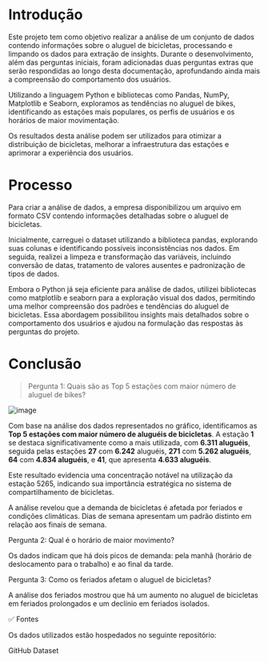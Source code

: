 # Introdução
Este projeto tem como objetivo realizar a análise de um conjunto de dados contendo informações sobre o aluguel de bicicletas, processando e limpando os dados para extração de insights. Durante o desenvolvimento, além das perguntas iniciais, foram adicionadas duas perguntas extras que serão respondidas ao longo desta documentação, aprofundando ainda mais a compreensão do comportamento dos usuários.

Utilizando a linguagem Python e bibliotecas como Pandas, NumPy, Matplotlib e Seaborn, exploramos as tendências no aluguel de bikes, identificando as estações mais populares, os perfis de usuários e os horários de maior movimentação.

Os resultados desta análise podem ser utilizados para otimizar a distribuição de bicicletas, melhorar a infraestrutura das estações e aprimorar a experiência dos usuários.

# Processo
Para criar a análise de dados, a empresa disponibilizou um arquivo em formato CSV contendo informações detalhadas sobre o aluguel de bicicletas.

Inicialmente, carreguei o dataset utilizando a biblioteca pandas, explorando suas colunas e identificando possíveis inconsistências nos dados. Em seguida, realizei a limpeza e transformação das variáveis, incluindo conversão de datas, tratamento de valores ausentes e padronização de tipos de dados.

Embora o Python já seja eficiente para análise de dados, utilizei bibliotecas como matplotlib e seaborn para a exploração visual dos dados, permitindo uma melhor compreensão dos padrões e tendências do aluguel de bicicletas. Essa abordagem possibilitou insights mais detalhados sobre o comportamento dos usuários e ajudou na formulação das respostas às perguntas do projeto.

# Conclusão

> Pergunta 1: Quais são as Top 5 estações com maior número de aluguel de bikes?

![image](https://github.com/user-attachments/assets/f0e83ec6-fc59-42e3-8409-32549473eb48)


Com base na análise dos dados representados no gráfico, identificamos as **Top 5 estações com maior número de aluguéis de bicicletas**. A estação **1** se destaca significativamente como a mais utilizada, com **6.311 aluguéis**, seguida pelas estações **27** com **6.242** aluguéis, **271** com **5.262 aluguéis**, **64** com **4.834 aluguéis**, e **41**, que apresenta **4.633 aluguéis**.

Este resultado evidencia uma concentração notável na utilização da estação 5265, indicando sua importância estratégica no sistema de compartilhamento de bicicletas.

A análise revelou que a demanda de bicicletas é afetada por feriados e condições climáticas. Dias de semana apresentam um padrão distinto em relação aos finais de semana.

Pergunta 2: Qual é o horário de maior movimento?

Os dados indicam que há dois picos de demanda: pela manhã (horário de deslocamento para o trabalho) e ao final da tarde.

Pergunta 3: Como os feriados afetam o aluguel de bicicletas?

A análise dos feriados mostrou que há um aumento no aluguel de bicicletas em feriados prolongados e um declínio em feriados isolados.

✅ Fontes

Os dados utilizados estão hospedados no seguinte repositório:

GitHub Dataset
